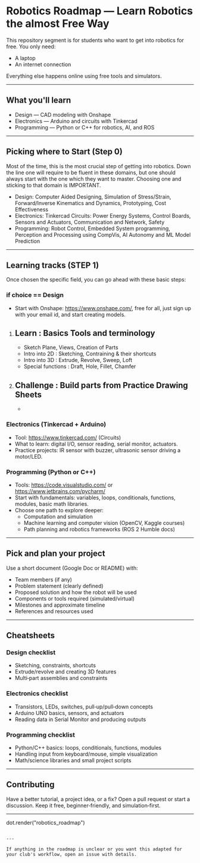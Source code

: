 # Robotics Roadmap — Learn Robotics the almost Free Way

This repository segment is for students who want to get into robotics for free. You only need:
- A laptop
- An internet connection

Everything else happens online using free tools and simulators.

---

## What you'll learn
- Design — CAD modeling with Onshape
- Electronics — Arduino and circuits with Tinkercad
- Programming — Python or C++ for robotics, AI, and ROS

---

## Picking where to Start (Step 0) 
Most of the time, this is the most crucial step of getting into robotics. Down the line one will require to be fluent in these domains, but one should always start with the one which they want to master. Choosing one and sticking to that domain is IMPORTANT.
   - Design: Computer Aided Designing, Simulation of Stress/Strain, Forward/Inverse Kinematics and Dynamics, Prototyping, Cost Effectiveness
   - Electronics: Tinkercad Circuits: Power Energy Systems, Control Boards, Sensors and Actuators, Communication and Network, Safety 
   - Programming: Robot Control, Embedded System programming, Perception and Processing using CompVis, AI Autonomy and ML Model Prediction 

---

## Learning tracks (STEP 1) 
Once chosen the specific field, you can go ahead with these basic steps:  

### if choice == Design
- Start with Onshape: https://www.onshape.com/, free for all, just sign up with your email id, and start creating models.
1. Learn : Basics Tools and terminology
   -
   - Sketch Plane, Views, Creation of Parts
   - Intro into 2D : Sketching, Contraining & their shortcuts
   - Intro into 3D : Extrude, Revolve, Sweep, Loft
   - Special functions : Draft, Hole, Fillet, Chamfer
2. Challenge : Build parts from Practice Drawing Sheets
   -
   - 
### Electronics (Tinkercad + Arduino)
- Tool: https://www.tinkercad.com/ (Circuits)
- What to learn: digital I/O, sensor reading, serial monitor, actuators.
- Practice projects: IR sensor with buzzer, ultrasonic sensor driving a motor/LED.

### Programming (Python or C++)
- Tools: https://code.visualstudio.com/ or https://www.jetbrains.com/pycharm/
- Start with fundamentals: variables, loops, conditionals, functions, modules, basic math libraries.
- Choose one path to explore deeper:
  - Computation and simulation
  - Machine learning and computer vision (OpenCV, Kaggle courses)
  - Path planning and robotics frameworks (ROS 2 Humble docs)

---

## Pick and plan your project

Use a short document (Google Doc or README) with:
- Team members (if any)
- Problem statement (clearly defined)
- Proposed solution and how the robot will be used
- Components or tools required (simulated/virtual)
- Milestones and approximate timeline
- References and resources used

---

## Cheatsheets

### Design checklist
- Sketching, constraints, shortcuts
- Extrude/revolve and creating 3D features
- Multi‑part assemblies and constraints

### Electronics checklist
- Transistors, LEDs, switches, pull‑up/pull‑down concepts
- Arduino UNO basics, sensors, and actuators
- Reading data in Serial Monitor and producing outputs

### Programming checklist
- Python/C++ basics: loops, conditionals, functions, modules
- Handling input from keyboard/mouse, simple visualization
- Math/science libraries and small project scripts

---

## Contributing

Have a better tutorial, a project idea, or a fix? Open a pull request or start a discussion. Keep it free, beginner‑friendly, and simulation‑first.

---

dot.render("robotics_roadmap")
```

---

If anything in the roadmap is unclear or you want this adapted for your club's workflow, open an issue with details.
